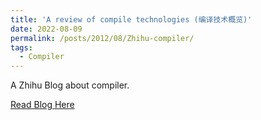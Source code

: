 ```yaml
---
title: 'A review of compile technologies (编译技术概览)'
date: 2022-08-09
permalink: /posts/2012/08/Zhihu-compiler/
tags:
  - Compiler
---
```


A Zhihu Blog about compiler.

[Read Blog Here](https://zhuanlan.zhihu.com/p/550201313)
